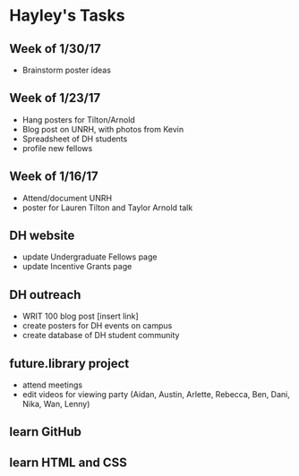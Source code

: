 # Hayley's Tasks

## Week of 1/30/17
* Brainstorm poster ideas


## Week of 1/23/17
* Hang posters for Tilton/Arnold
* Blog post on UNRH, with photos from Kevin
* Spreadsheet of DH students
* profile new fellows

## Week of 1/16/17
* Attend/document UNRH
* poster for Lauren Tilton and Taylor Arnold talk

## DH website
* update Undergraduate Fellows page
* update Incentive Grants page

## DH outreach
* WRIT 100 blog post [insert link]
* create posters for DH events on campus
* create database of DH student community

## future.library project
* attend meetings
* edit videos for viewing party
(Aidan, Austin, Arlette, Rebecca, Ben, Dani, Nika, Wan, Lenny)


## learn GitHub
## learn HTML and CSS
